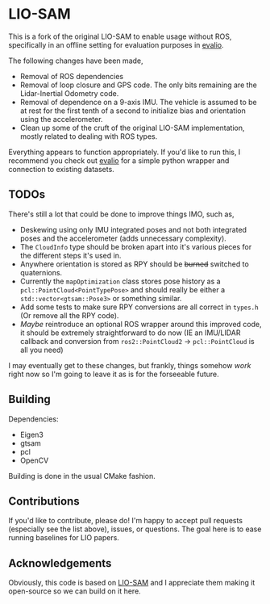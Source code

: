 # LIO-SAM
This is a fork of the original LIO-SAM to enable usage without ROS, specifically in an offline setting for evaluation purposes in [evalio](TODO). 

The following changes have been made,
- Removal of ROS dependencies
- Removal of loop closure and GPS code. The only bits remaining are the Lidar-Inertial Odometry code.
- Removal of dependence on a 9-axis IMU. The vehicle is assumed to be at rest for the first tenth of a second to initialize bias and orientation using the accelerometer.
- Clean up some of the cruft of the original LIO-SAM implementation, mostly related to dealing with ROS types.

Everything appears to function appropriately. If you'd like to run this, I recommend you check out [evalio](TODO) for a simple python wrapper and connection to existing datasets.


## TODOs
There's still a lot that could be done to improve things IMO, such as,
- Deskewing using only IMU integrated poses and not both integrated poses and the accelerometer (adds unnecessary complexity).
- The `CloudInfo` type should be broken apart into it's various pieces for the different steps it's used in.
- Anywhere orientation is stored as RPY should be ~~burned~~ switched to quaternions.
- Currently the `mapOptimization` class stores pose history as a `pcl::PointCloud<PointTypePose>` and should really be either a `std::vector<gtsam::Pose3>` or something similar.
- Add some tests to make sure RPY conversions are all correct in `types.h` (Or remove all the RPY code). 
- *Maybe* reintroduce an optional ROS wrapper around this improved code, it should be extremely straightforward to do now (IE an IMU/LIDAR callback and conversion from `ros2::PointCloud2` -> `pcl::PointCloud` is all you need)

I may eventually get to these changes, but frankly, things somehow *work* right now so I'm going to leave it as is for the forseeable future.

## Building

Dependencies:
- Eigen3
- gtsam
- pcl
- OpenCV

Building is done in the usual CMake fashion.

## Contributions

If you'd like to contribute, please do! I'm happy to accept pull requests (especially see the list above), issues, or questions. The goal here is to ease running baselines for LIO papers. 

## Acknowledgements

Obviously, this code is based on [LIO-SAM](https://github.com/TixiaoShan/LIO-SAM) and I appreciate them making it open-source so we can build on it here.